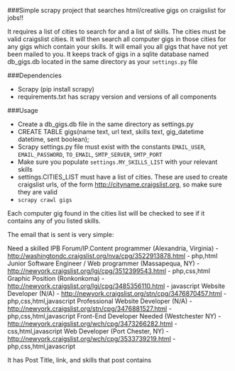 ###Simple scrapy project that searches html/creative gigs on craigslist for jobs!!

It requires a list of cities to search for and a list of skills.  The cities must be valid craigslist cities.  It will then search all computer gigs in those cities for any gigs which contain your skills.  It will email you all gigs that have not yet been mailed to you.  It keeps track of gigs in a sqlite database named db_gigs.db located in the same directory as your `settings.py` file

###Dependencies
  *  Scrapy (pip install scrapy)
  *  requirements.txt has scrapy version and versions of all components


###Usage
  * Create a db_gigs.db file in the same directory as settings.py
  * CREATE TABLE gigs(name text, url text, skills text, gig_datetime datetime, sent boolean);
  * Scrapy settings.py file must exist with the constants `EMAIL_USER`, `EMAIL_PASSWORD`, `TO_EMAIL`, `SMTP_SERVER`, `SMTP_PORT`
  * Make sure you populate `settings.MY_SKILLS_LIST` with your relevant skills
  * settings.CITIES_LIST must have a list of cities.  These are used to create craigslist urls, of the form http://cityname.craigslist.org, so make sure they are valid
  * `scrapy crawl gigs`

Each computer gig found in the cities list will be checked to see if it contains any of you listed skills.




The email that is sent is very simple:

Need a skilled IPB Forum/IP.Content programmer (Alexandria, Virginia) - http://washingtondc.craigslist.org/nva/cpg/3522913878.html - php,html
Junior Software Engineer / Web programmer (Massapequa, NY) - http://newyork.craigslist.org/lgi/cpg/3512399543.html - php,css,html
Graphic Position (Ronkonkoma) - http://newyork.craigslist.org/lgi/cpg/3485356110.html - javascript
Website Developer (N/A) - http://newyork.craigslist.org/stn/cpg/3476870457.html - php,css,html,javascript
Professional Website Developer (N/A) - http://newyork.craigslist.org/stn/cpg/3476881527.html - php,css,html,javascript
Front-End Developer Needed (Westchester NY) - http://newyork.craigslist.org/wch/cpg/3473266282.html - css,html,javascript
Web Developer (Port Chester, NY) - http://newyork.craigslist.org/wch/cpg/3533739219.html - php,css,html,javascript

It has Post Title, link, and skills that post contains
